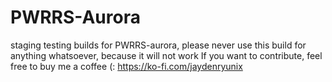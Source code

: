 # PWRRS-Aurora
staging testing builds for PWRRS-aurora, please never use this build for anything whatsoever, because it will not work
If you want to contribute, feel free to buy me a coffee (: https://ko-fi.com/jaydenryunix
